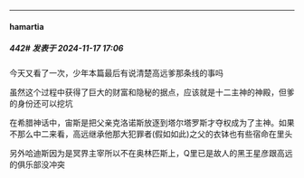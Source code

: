 ﻿
*****

####  hamartia  
##### 442#       发表于 2024-11-17 17:06

今天又看了一次，少年本篇最后有说清楚高远爹那条线的事吗

虽然这个过程中获得了巨大的财富和隐秘的据点，应该就是十二主神的神殿，但爹的身份还可以挖坑

在希腊神话中，宙斯是把父亲克洛诺斯放逐到塔尔塔罗斯才夺权成为了主神。如果不那么中二来看，高远继承他那大犯罪者(假如如此)之父的衣钵也有些宿命在里头

另外哈迪斯因为是冥界主宰所以不在奥林匹斯上，Q里已是故人的黑王星彦跟高远的俱乐部没冲突

